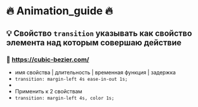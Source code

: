 # 🔥 Animation_guide 🔥

## 💡 Свойство `transition` указывать как свойство элемента над которым совершаю действие

### 🔗 https://cubic-bezier.com/
* имя свойства | длительность | временная функция | задержка 
* `transition: margin-left 4s ease-in-out 1s;`
*
* Применить к 2 свойствам 
* `transition: margin-left 4s, color 1s;`